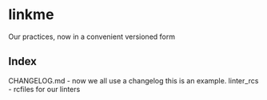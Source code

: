 # linkme
Our practices, now in a convenient versioned form

## Index
CHANGELOG.md - now we all use a changelog this is an example.
linter_rcs - rcfiles for our linters 
